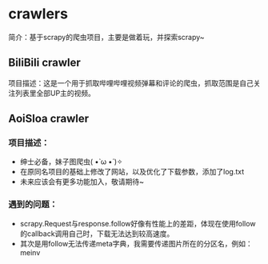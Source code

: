 # crawlers
简介：基于scrapy的爬虫项目，主要是做着玩，并探索scrapy~  
## BiliBili crawler
项目描述：这是一个用于抓取哔哩哔哩视频弹幕和评论的爬虫，抓取范围是自己关注列表里全部UP主的视频。  
## AoiSloa crawler
### 项目描述：  
  * 绅士必备，妹子图爬虫( •̀ ω •́ )✧  
  * 在原同名项目的基础上修改了网站，以及优化了下载参数，添加了log.txt
  * 未来应该会有更多功能加入，敬请期待~
### 遇到的问题：
  * scrapy.Request与response.follow好像有性能上的差距，体现在使用follow的callback调用自己时，下载无法达到较高速度。  
  * 其次是用follow无法传递meta字典，我需要传递图片所在的分区名，例如：meinv

  

